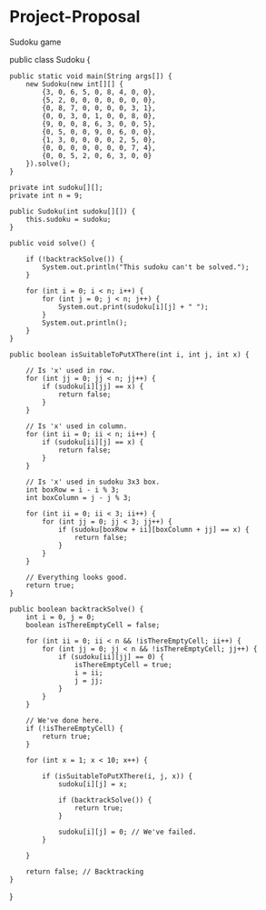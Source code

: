 # Project-Proposal
Sudoku game

public class Sudoku {

    public static void main(String args[]) {
        new Sudoku(new int[][] {
            {3, 0, 6, 5, 0, 8, 4, 0, 0},
            {5, 2, 0, 0, 0, 0, 0, 0, 0},
            {0, 8, 7, 0, 0, 0, 0, 3, 1},
            {0, 0, 3, 0, 1, 0, 0, 8, 0},
            {9, 0, 0, 8, 6, 3, 0, 0, 5},
            {0, 5, 0, 0, 9, 0, 6, 0, 0},
            {1, 3, 0, 0, 0, 0, 2, 5, 0},
            {0, 0, 0, 0, 0, 0, 0, 7, 4},
            {0, 0, 5, 2, 0, 6, 3, 0, 0}
        }).solve();
    }

    private int sudoku[][];
    private int n = 9;

    public Sudoku(int sudoku[][]) {
        this.sudoku = sudoku;
    }

    public void solve() {

        if (!backtrackSolve()) {
            System.out.println("This sudoku can't be solved.");
        }

        for (int i = 0; i < n; i++) {
            for (int j = 0; j < n; j++) {
                System.out.print(sudoku[i][j] + " ");
            }
            System.out.println();
        }
    }

    public boolean isSuitableToPutXThere(int i, int j, int x) {

        // Is 'x' used in row.
        for (int jj = 0; jj < n; jj++) {
            if (sudoku[i][jj] == x) {
                return false;
            }
        }

        // Is 'x' used in column.
        for (int ii = 0; ii < n; ii++) {
            if (sudoku[ii][j] == x) {
                return false;
            }
        }

        // Is 'x' used in sudoku 3x3 box.
        int boxRow = i - i % 3;
        int boxColumn = j - j % 3;

        for (int ii = 0; ii < 3; ii++) {
            for (int jj = 0; jj < 3; jj++) {
                if (sudoku[boxRow + ii][boxColumn + jj] == x) {
                    return false;
                }
            }
        }

        // Everything looks good.
        return true;
    }

    public boolean backtrackSolve() {
        int i = 0, j = 0;
        boolean isThereEmptyCell = false;

        for (int ii = 0; ii < n && !isThereEmptyCell; ii++) {
            for (int jj = 0; jj < n && !isThereEmptyCell; jj++) {
                if (sudoku[ii][jj] == 0) {
                    isThereEmptyCell = true;
                    i = ii;
                    j = jj;
                }
            }
        }

        // We've done here.
        if (!isThereEmptyCell) {
            return true;
        }

        for (int x = 1; x < 10; x++) {

            if (isSuitableToPutXThere(i, j, x)) {
                sudoku[i][j] = x;

                if (backtrackSolve()) {
                    return true;
                }

                sudoku[i][j] = 0; // We've failed.
            }

        }

        return false; // Backtracking
    }
}
